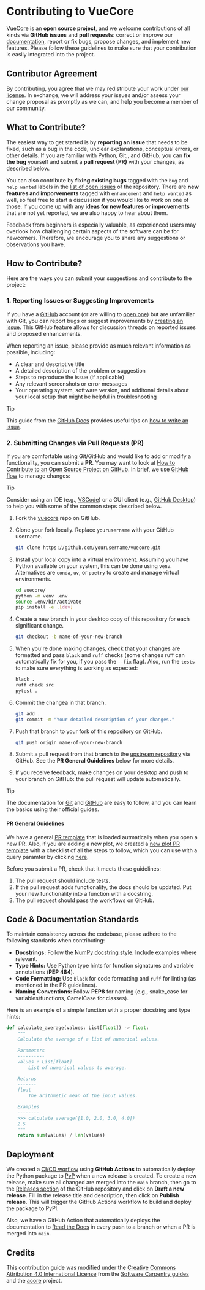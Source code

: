 # Contributing to VueCore

[VueCore][vuecore-repo] is an **open source project**, and we welcome contributions of all kinds via **GitHub issues** and 
**pull requests**: correct or improve our [documentation][vuecore-docs], report or fix bugs, propose changes, and 
implement new features. Please follow these guidelines to make sure that your contribution is easily integrated 
into the project.

## Contributor Agreement

By contributing, you agree that we may redistribute your work under [our
license](LICENSE.md). In exchange, we will address your issues and/or assess
your change proposal as promptly as we can, and help you become a member of our
community.

## What to Contribute?

The easiest way to get started is by **reporting an issue** that needs to be fixed, 
such as a bug in the code, unclear explanations, conceptual errors, or other details.
If you are familiar with Python, Git,, and GitHub, you can **fix the bug** yourself 
and submit a **pull request (PR)** with your changes, as described below. 

You can also contribute by **fixing existing bugs** tagged with the `bug` and 
`help wanted` labels in the [list of open issues][issues] of the repository. There are 
**new features and imporvements** tagged with `enhancement` and `help wanted` as well, so
feel free to start a discussion if you would like to work on one of those. If you come up with 
any **ideas for new features or improvements** that are not yet reported, we are also happy to hear about them. 

Feedback from beginners is especially valuable, as experienced users may overlook how 
challenging certain aspects of the software can be for newcomers. Therefore, we encourage 
you to share any suggestions or observations you have.

## How to Contribute?

Here are the ways you can submit your suggestions and contribute to the project:

### 1. Reporting Issues or Suggesting Improvements

If you have a  [GitHub][github] account (or are willing to [open one][github-join]) but are unfamiliar with 
Git, you can report bugs or suggest improvements by [creating an issue][new-issue]. This GitHub feature allows 
for discussion threads on reported issues and proposed enhancements.

When reporting an issue, please provide as much relevant information as possible, including:

* A clear and descriptive title
* A detailed description of the problem or suggestion
* Steps to reproduce the issue (if applicable)
* Any relevant screenshots or error messages
* Your operating system, software version, and additonal details about your local setup that might be helpful in troubleshooting

> [!TIP]
> This guide from the [GitHub Docs][github-docs] provides useful tips on [how to write an issue][issue-github-guide].

### 2. Submitting Changes via Pull Requests (PR)

If you are comfortable using Git/GitHub and would like to add or modify a functionality, you can submit a **PR**. 
You may want to look at [How to Contribute to an Open Source Project on GitHub][how-contribute]. 
In brief, we use [GitHub flow][github-flow] to manage changes:

> [!TIP]
> Consider using an IDE (e.g., [VSCode][vscode]) or a GUI client (e.g., [GitHub Desktop][github-desktop]) to help 
> you with some of the common steps described below.

1. Fork the [vuecore][vuecore-repo] repo on GitHub. 
2. Clone your fork locally. Replace `yourusername` with your GitHub username.

   ```bash
   git clone https://github.com/yourusername/vuecore.git
   ```

3. Install your local copy into a virtual environment. Assuming you have Python available 
   on your system, this can be done using `venv`. Alternatives are `conda`, `uv`, or `poetry` 
   to create and manage virtual environments.

   ```bash
   cd vuecore/
   python -m venv .env
   source .env/bin/activate
   pip install -e .[dev]
   ```

4. Create a new branch in your desktop copy of this repository for each significant change.

   ```bash
   git checkout -b name-of-your-new-branch
   ```

5. When you're done making changes, check that your changes are formatted and pass `black` and
   `ruff` checks (some changes ruff can automatically fix for you, if you pass the `--fix` flag). 
   Also, run the `tests` to make sure everything is working as expected:

   ```bash
   black .
   ruff check src
   pytest .
   ```

6. Commit the changea in that branch.

   ```bash
   git add .
   git commit -m "Your detailed description of your changes."
   ```

7. Push that branch to your fork of this repository on GitHub.

   ```bash
   git push origin name-of-your-new-branch
   ```

8. Submit a pull request from that branch to the [upstream repository][vuecore-repo] via GitHub.
   See the **PR General Guidelines** below for more details.
9. If you receive feedback, make changes on your desktop and push to your branch on GitHub: the 
   pull request will update automatically.

> [!TIP]
> The documentation for [Git][git-docs] and [GitHub][github-docs] are easy to follow, and you can learn the 
> basics using their official guides.

#### PR General Guidelines

We have a general [PR template][general-pr-template] that is loaded autmatically when you open a new PR. 
Also, if you are adding a new plot, we created a [new plot PR template][new-plot-pr-template]
with a checklist of all the steps to follow, which you can use with a query paramter by clicking [here][new-plot-pr-query-param].

Before you submit a PR, check that it meets these guidelines:

1. The pull request should include tests.
2. If the pull request adds functionality, the docs should be updated. Put
   your new functionality into a function with a docstring.
3. The pull request should pass the workflows on GitHub.

## Code & Documentation Standards

To maintain consistency across the codebase, please adhere to the following standards when contributing:

* **Docstrings:** Follow the [NumPy docstring style][numpy-docstring-guide]. Include examples where relevant.
* **Type Hints:** Use Python type hints for function signatures and variable annotations (**PEP 484**).
* **Code Formatting:** Use `black` for code formatting and `ruff` for linting (as mentioned in the PR guidelines).
* **Naming Conventions:** Follow **PEP8** for naming (e.g., snake_case for variables/functions, CamelCase for classes).

Here is an example of a simple function with a proper docstring and type hints:

```python
def calculate_average(values: List[float]) -> float:
    """
    Calculate the average of a list of numerical values.

    Parameters
    ----------
    values : List[float]
        List of numerical values to average.

    Returns
    -------
    float
        The arithmetic mean of the input values.

    Examples
    --------
    >>> calculate_average([1.0, 2.0, 3.0, 4.0])
    2.5
    """
    return sum(values) / len(values)
```

## Deployment

We created a [CI/CD worflow][cicd-workflow] using **GitHub Actions** to automatically deploy the Python package to 
[PyP][vuecore-pypi] when a new release is created. To create a new release, make sure all changed are merged into the `main` branch, 
then go to the [Releases section][releases-vuecore] of the GitHub repository and click on **Draft a new release**. Fill in the 
release title and description, then click on **Publish release**. This will trigger the GitHub Actions workflow to build and deploy the package to PyPI.

Also, we have a GitHub Action that automatically deploys the documentation to [Read the Docs][vuecore-docs] in
every push to a branch or when a PR is merged into `main`.

## Credits

This contribution guide was modified under the [Creative Commons Attribution 4.0 International License][ccby] from 
the [Software Carpentry guides][soft-cp-guides] and the [acore][acore-repo] project.

[vuecore-repo]: https://github.com/Multiomics-Analytics-Group/vuecore
[vuecore-docs]: https://vuecore.readthedocs.io/
[issues]: https://github.com/Multiomics-Analytics-Group/vuecore/issues
[new-issue]: https://github.com/Multiomics-Analytics-Group/vuecore/issues/new
[github]: https://github.com
[github-join]: https://github.com/join
[git-docs]: https://git-scm.com/doc
[github-docs]: https://guides.github.com/
[issue-github-guide]: https://docs.github.com/en/issues/tracking-your-work-with-issues/learning-about-issues/quickstart
[how-contribute]: https://egghead.io/courses/how-to-contribute-to-an-open-source-project-on-github
[github-flow]: https://guides.github.com/introduction/flow/
[vscode]: https://code.visualstudio.com/
[github-desktop]: https://github.com/apps/desktop
[general-pr-template]: https://github.com/Multiomics-Analytics-Group/vuecore/blob/main/.github/PULL_REQUEST_TEMPLATE.md
[new-plot-pr-template]: https://github.com/Multiomics-Analytics-Group/vuecore/blob/main/.github/PULL_REQUEST_TEMPLATE/new_plot.md
[new-plot-pr-query-param]: https://github.com/Multiomics-Analytics-Group/vuecore/compare/main...my-branch?quick_pull=1&template=new_plot.md
[numpy-docstring-guide]: https://numpydoc.readthedocs.io/en/latest/format.html
[cicd-workflow]: https://github.com/Multiomics-Analytics-Group/vuecore/blob/main/.github/workflows/cdci.yml
[vuecore-pypi]: https://pypi.org/project/vuecore/
[releases-vuecore]: https://github.com/Multiomics-Analytics-Group/vuecore/releases
[ccby]: https://creativecommons.org/licenses/by/4.0/
[soft-cp-guides]: https://software-carpentry.org/lessons/
[acore-repo]: https://github.com/Multiomics-Analytics-Group/acore
